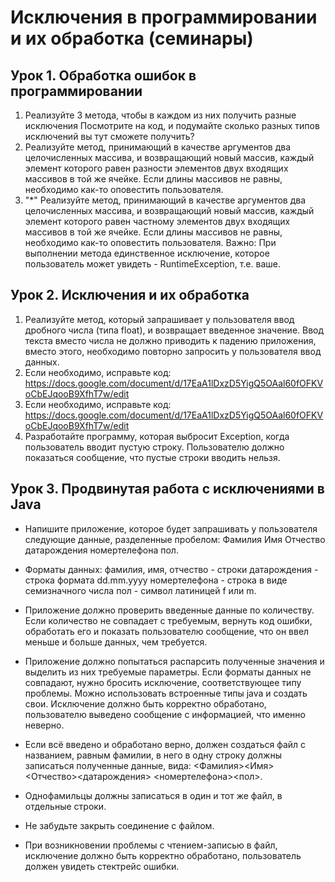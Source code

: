 # Исключения в программировании и их обработка (семинары)

## Урок 1. Обработка ошибок в программировании

1. Реализуйте 3 метода, чтобы в каждом из них получить разные исключения
   Посмотрите на код, и подумайте сколько разных типов исключений вы тут сможете получить?
2. Реализуйте метод, принимающий в качестве аргументов два целочисленных массива,
   и возвращающий новый массив, каждый элемент которого равен разности элементов двух входящих
   массивов в той же ячейке. Если длины массивов не равны, необходимо как-то оповестить пользователя.
3. "*" Реализуйте метод, принимающий в качестве аргументов два целочисленных массива,
   и возвращающий новый массив, каждый элемент которого равен частному элементов двух входящих массивов
   в той же ячейке. Если длины массивов не равны, необходимо как-то оповестить пользователя.
   Важно: При выполнении метода единственное исключение, которое пользователь может увидеть -
   RuntimeException, т.е. ваше.

## Урок 2. Исключения и их обработка

1. Реализуйте метод, который запрашивает у пользователя ввод дробного числа (типа float),
   и возвращает введенное значение. Ввод текста вместо числа не должно приводить к падению приложения,
   вместо этого, необходимо повторно запросить у пользователя ввод данных.
2. Если необходимо, исправьте код: https://docs.google.com/document/d/17EaA1lDxzD5YigQ5OAal60fOFKVoCbEJqooB9XfhT7w/edit
3. Если необходимо, исправьте код: https://docs.google.com/document/d/17EaA1lDxzD5YigQ5OAal60fOFKVoCbEJqooB9XfhT7w/edit
4. Разработайте программу, которая выбросит Exception, когда пользователь вводит пустую строку. Пользователю должно 
показаться сообщение, что пустые строки вводить нельзя.

## Урок 3. Продвинутая работа с исключениями в Java
* Напишите приложение, которое будет запрашивать у пользователя следующие данные, разделенные пробелом:
Фамилия Имя Отчество датарождения номертелефона пол.

* Форматы данных:
фамилия, имя, отчество - строки
датарождения - строка формата dd.mm.yyyy
номертелефона - строка в виде семизначного числа
пол - символ латиницей f или m.

* Приложение должно проверить введенные данные по количеству. Если количество не совпадает с требуемым, вернуть код ошибки, обработать его и показать пользователю сообщение, что он ввел меньше и больше данных, чем требуется.

* Приложение должно попытаться распарсить полученные значения и выделить из них требуемые параметры. Если форматы данных не совпадают, нужно бросить исключение, соответствующее типу проблемы. Можно использовать встроенные типы java и создать свои. Исключение должно быть корректно обработано, пользователю выведено сообщение с информацией, что именно неверно.

* Если всё введено и обработано верно, должен создаться файл с названием, равным фамилии, в него в одну строку должны записаться полученные данные, вида:
<Фамилия><Имя><Отчество><датарождения> <номертелефона><пол>.

* Однофамильцы должны записаться в один и тот же файл, в отдельные строки.

* Не забудьте закрыть соединение с файлом.

* При возникновении проблемы с чтением-записью в файл, исключение должно быть корректно обработано, пользователь должен увидеть стектрейс ошибки.